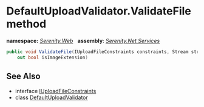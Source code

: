 # DefaultUploadValidator.ValidateFile method
**namespace:** *[Serenity.Web](../../README.md#serenity.web-namespace)*   **assembly**: *[Serenity.Net.Services](../../README.md)*

```csharp
public void ValidateFile(IUploadFileConstraints constraints, Stream stream, string filename, 
    out bool isImageExtension)
```

## See Also

* interface [IUploadFileConstraints](../Serenity.Net.Core/../../Serenity.ComponentModel/IUploadFileConstraints.md)
* class [DefaultUploadValidator](../DefaultUploadValidator.md)